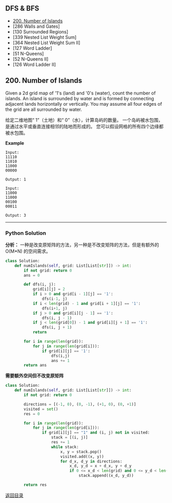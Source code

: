 <span id = "00"></span>
## DFS & BFS
 - [200. Number of Islands](#200-number-of-islands)
 - [286	Walls and Gates]
 - [130	Surrounded Regions]
 - [339	Nested List Weight Sum]
 - [364	Nested List Weight Sum II]
 - [127	Word Ladder]
 - [51	N-Queens]
 - [52	N-Queens II]
 - [126	Word Ladder II]

## 200. Number of Islands

Given a 2d grid map of '1's (land) and '0's (water), count the number of islands. An island is surrounded by water and is formed by connecting adjacent lands horizontally or vertically. You may assume all four edges of the grid are all surrounded by water.

给定二维地图“ 1”（土地）和“ 0”（水），计算岛屿的数量。 一个岛屿被水包围，是通过水平或垂直连接相邻的陆地而形成的。 您可以假设网格的所有四个边缘都被水包围。

**Example**

```
Input:
11110
11010
11000
00000

Output: 1

Input:
11000
11000
00100
00011

Output: 3
```

---

### Python Solution
**分析：** 一种是改变原矩阵的方法，另一种是不改变矩阵的方法，但是有额外的 O(M*N) 的空间需求。

```python
class Solution:
    def numIslands(self, grid: List[List[str]]) -> int:
        if not grid: return 0
        ans = 0

        def dfs(i, j):
            grid[i][j] = 2
            if i > 0 and grid[i - 1][j] == '1':
                dfs(i-1, j)
            if i < len(grid) - 1 and grid[i + 1][j] == '1':
                dfs(i+1, j)
            if j > 0 and grid[i][j - 1] == '1':
                dfs(i, j - 1)
            if j < len(grid[0]) - 1 and grid[i][j + 1] == '1':
                dfs(i, j + 1)
            return

        for i in range(len(grid)):
            for j in range(len(grid[i])):
                if grid[i][j] == '1':
                    dfs(i,j)
                    ans += 1
        return ans
```

**需要额外空间但不改变原矩阵**

```Python
class Solution:
    def numIslands(self, grid: List[List[str]]) -> int:
        if not grid: return 0

        directions = [(-1, 0), (0, -1), (+1, 0), (0, +1)]
        visited = set()
        res = 0

        for i in range(len(grid)):
            for j in range(len(grid[i])):
                if grid[i][j] == "1" and (i, j) not in visited:
                    stack = [(i, j)]
                    res += 1            
                    while stack:
                        x, y = stack.pop()
                        visited.add((x, y))
                        for d_x, d_y in directions:
                            x_d, y_d = x + d_x, y + d_y
                            if 0 <= x_d < len(grid) and 0 <= y_d < len(grid)[i] and grid[x_d][y_d] == "1" and (x_d, y_d) not in visited:
                                stack.append((x_d, y_d))

        return res
```

[返回目录](#00)
